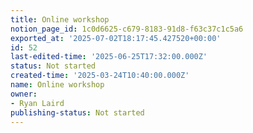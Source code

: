 ```yaml
---
title: Online workshop
notion_page_id: 1c0d6625-c679-8183-91d8-f63c37c1c5a6
exported_at: '2025-07-02T18:17:45.427520+00:00'
id: 52
last-edited-time: '2025-06-25T17:32:00.000Z'
status: Not started
created-time: '2025-03-24T10:40:00.000Z'
name: Online workshop
owner:
- Ryan Laird
publishing-status: Not started
---
```


<!-- Unsupported block type: table_of_contents -->

<!-- Unsupported block type: unsupported -->

